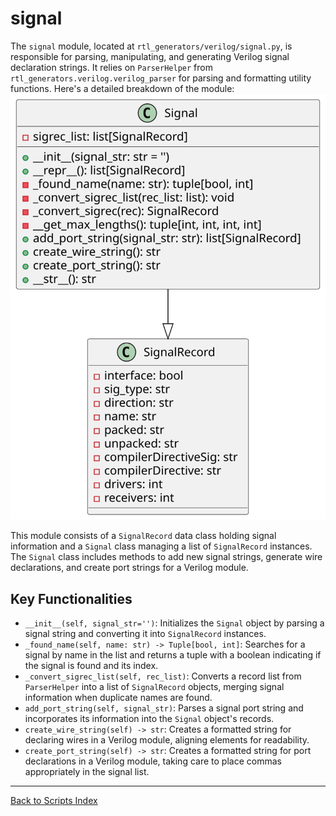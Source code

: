 # signal

The `signal` module, located at `rtl_generators/verilog/signal.py`, is responsible for parsing, manipulating, and generating Verilog signal declaration strings. It relies on `ParserHelper` from `rtl_generators.verilog.verilog_parser` for parsing and formatting utility functions. Here's a detailed breakdown of the module:
![Signal UML](../../images_scripts_uml/verilog_Signal.svg)

This module consists of a `SignalRecord` data class holding signal information and a `Signal` class managing a list of `SignalRecord` instances. The `Signal` class includes methods to add new signal strings, generate wire declarations, and create port strings for a Verilog module.

## Key Functionalities

- `__init__(self, signal_str='')`: Initializes the `Signal` object by parsing a signal string and converting it into `SignalRecord` instances.
- `_found_name(self, name: str) -> Tuple[bool, int]`: Searches for a signal by name in the list and returns a tuple with a boolean indicating if the signal is found and its index.
- `_convert_sigrec_list(self, rec_list)`: Converts a record list from `ParserHelper` into a list of `SignalRecord` objects, merging signal information when duplicate names are found.
- `add_port_string(self, signal_str)`: Parses a signal port string and incorporates its information into the `Signal` object's records.
- `create_wire_string(self) -> str`: Creates a formatted string for declaring wires in a Verilog module, aligning elements for readability.
- `create_port_string(self) -> str`: Creates a formatted string for port declarations in a Verilog module, taking care to place commas appropriately in the signal list.

---

[Back to Scripts Index](index.md)
